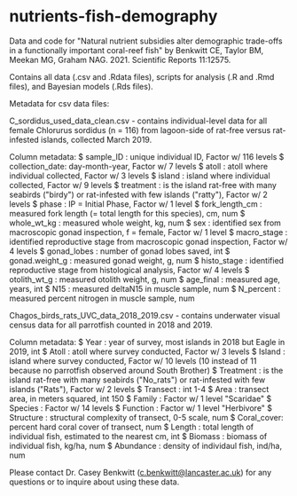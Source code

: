 # nutrients-fish-demography
Data and code for "Natural nutrient subsidies alter demographic trade-offs in a functionally important coral-reef fish" by Benkwitt CE, Taylor BM, Meekan MG, Graham NAG. 2021. Scientific Reports 11:12575.

Contains all data (.csv and .Rdata files), scripts for analysis (.R and .Rmd files), and Bayesian models (.Rds files). 

Metadata for csv data files:

C_sordidus_used_data_clean.csv - contains individual-level data for all female Chlorurus sordidus (n = 116) from lagoon-side of rat-free versus rat-infested islands, collected March 2019.

Column metadata:
 $ sample_ID      : unique individual ID, Factor w/ 116 levels
 $ collection_date: day-month-year, Factor w/ 7 levels
 $ atoll          : atoll where individual collected, Factor w/ 3 levels 
 $ island         : island where individual collected, Factor w/ 9 levels
 $ treatment      : is the island rat-free with many seabirds ("birdy") or rat-infested with few islands ("ratty"), Factor w/ 2 levels 
 $ phase          : IP = Initial Phase, Factor w/ 1 level
 $ fork_length_cm : measured fork length (= total length for this species), cm, num
 $ whole_wt_kg    : measured whole weight, kg, num
 $ sex            : identified sex from macroscopic gonad inspection, f = female, Factor w/ 1 level
 $ macro_stage    : identified reproductive stage from macroscopic gonad inspection, Factor w/ 4 levels
 $ gonad_lobes    : number of gonad lobes saved, int
 $ gonad.weight_g : measured gonad weight, g, num
 $ histo_stage    : identified reproductive stage from histological analysis, Factor w/ 4 levels
 $ otolith_wt_g   : measured otolith weight, g, num
 $ age_final      : measured age, years, int
 $ N15            : measured deltaN15 in muscle sample, num
 $ N_percent      : measured percent nitrogen in muscle sample, num
 
 Chagos_birds_rats_UVC_data_2018_2019.csv - contains underwater visual census data for all parrotfish counted in 2018 and 2019. 
 
Column metadata:
 $ Year       : year of survey, most islands in 2018 but Eagle in 2019, int
 $ Atoll      : atoll where survey conducted, Factor w/ 3 levels 
 $ Island     : island where survey conducted, Factor w/ 10 levels (10 instead of 11 because no parrotfish observed around South Brother)
 $ Treatment  : is the island rat-free with many seabirds ("No_rats") or rat-infested with few islands ("Rats"), Factor w/ 2 levels 
 $ Transect   : int  1-4
 $ Area       : transect area, in meters squared, int 150
 $ Family     : Factor w/ 1 level "Scaridae"
 $ Species    : Factor w/ 14 levels
 $ Function   : Factor w/ 1 level "Herbivore"
 $ Structure  : structural complexity of transect, 0-5 scale, num
 $ Coral_cover: percent hard coral cover of transect, num 
 $ Length     : total length of individual fish, estimated to the nearest cm, int
 $ Biomass    : biomass of individual fish, kg/ha, num
 $ Abundance  : density of individaul fish, ind/ha, num 
 
Please contact Dr. Casey Benkwitt (c.benkwitt@lancaster.ac.uk) for any questions or to inquire about using these data.

